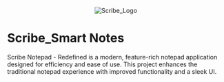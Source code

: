 <div align="center" width=50 height = 50>

  ![Scribe_Logo](https://github.com/user-attachments/assets/ae23ef70-6325-4655-beef-a35738a66270)
</div>

# Scribe_Smart Notes
Scribe Notepad - Redefined is a modern, feature-rich notepad application designed for efficiency and ease of use. This project enhances the traditional notepad experience with improved functionality and a sleek UI.
